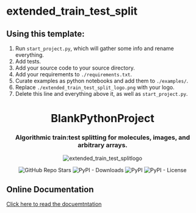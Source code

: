 # extended_train_test_split
## Using this template:
1. Run `start_project.py`, which will gather some info and rename everything.
2. Add tests.
3. Add your source code to your source directory.
4. Add your requirements to `./requirements.txt`.
5. Curate examples as python notebooks and add them to `./examples/`.
6. Replace `./extended_train_test_split_logo.png` with your logo.
7. Delete this line and everything above it, as well as `start_project.py`.

<h1 align="center">BlankPythonProject</h1> 
<h3 align="center">Algorithmic train:test splitting for molecules, images, and arbitrary arrays.</h3>

<p align="center">  
  <img alt="extended_train_test_splitlogo" src="https://github.com/JacksonBurns/extended_train_test_split/blob/main/extended_train_test_split_logo.png">
</p> 
<p align="center">
  <img alt="GitHub Repo Stars" src="https://img.shields.io/github/stars/JacksonBurns/extended_train_test_split?style=social">
  <img alt="PyPI - Downloads" src="https://img.shields.io/pypi/dm/extended_train_test_split">
  <img alt="PyPI" src="https://img.shields.io/pypi/v/extended_train_test_split">
  <img alt="PyPI - License" src="https://img.shields.io/github/license/JacksonBurns/extended_train_test_split">
</p>

## Online Documentation
[Click here to read the docuemtntation](https://JacksonBurns.github.io/extended_train_test_split/)
